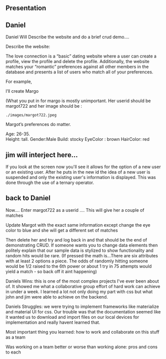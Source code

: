 ## Presentation

## Daniel
Daniel Will Describe the website and do a brief crud demo….

Describe the website:

The love connection is a “basic” dating website where a user can create a profile, view the profile and delete the profile.  Additionally, the website matches your “romantic” preferences against all other members in the database and presents a list of users who match all of your preferences.   

For example,

I’ll create Margo

(What you put in for margo is mostly unimportant.  Her userid should be margot722 and her image should be :

    ./images/margot722.jpeg   

Margot’s preferences do matter.  

Age: 26-35.  
Height: tall.
Gender:Male
Build: stocky
EyeColor : brown
HairColor:  red

## jim will interject here...
If you look at the screen now you'll see it allows for the option of a new user or an existing user.  After he puts in the new id the idea of a new user is suspended and only the existing user's information is displayed.  This was done through the use of a ternary operator.

## back to Daniel

Now…. Enter     margot722 as a userid …. This will give her a couple of matches

Update Margot with the exact same information except change the eye color to blue and she will get a different set of matches

Then delete her and try and log back in and that should be the end of demonstrating CRUD.  If someone wants you to change data elements then politely explain that our sample data is stylized to show functionality and random hits would be rare.  (If pressed the math is…There are six attributes with at least 2 options a piece.  The odds of randomly hitting someone would be 1/2 raised to the 6th power or about 1 try in 75 attempts would yield a match - so back off it aint happening)

Daniels Wins: this is one of the most complex projects I've ever been about of. It showed me what a collaborative group effort of hard work can achieve in under a week. I learned a lot not only doing my part with css but what john and jim were able to achieve on the backend.

Daniels Struggles: we were trying to implement frameworks like materialize and material UI for css. Our trouble was that the documentation seemed like it wanted us to download and import files on our local devices for implementation and really havent learned that.

Most important thing you learned: how to work and collaborate on this stuff as a team

Was working on a team better or worse than working alone: pros and cons to each
